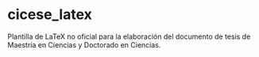 # cicese_latex
Plantilla de LaTeX no oficial para la elaboración del documento de tesis de Maestría en Ciencias y Doctorado en Ciencias.
